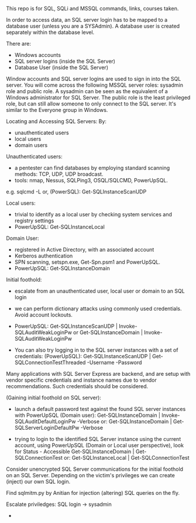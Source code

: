 This repo is for SQL, SQLi and MSSQL commands, links, courses taken. 

In order to access data, an SQL server login has to be mapped to a database user (unless you are a SYSAdmin). A database user is created separately within the database level.

There are:
- Windows accounts
- SQL server logins (inside the SQL Server)
- Database User (inside the SQL Server)

Window accounts and SQL server logins are used to sign in into the SQL server. You will come across the following MSSQL server roles: sysadmin role and public role. A sysadmin can be seen as the equivalent of a Windows administrator for SQL Server. The public role is the least privileged role, but can still allow someone to only connect to the SQL server. It's similar to the Everyone group in Windows.

Locating and Accessing SQL Servers:
By:
- unauthenticated users
- local users
- domain users

Unauthenticated users:
- a pentester can find databases by employing standard scanning methods: TCP, UDP, UDP broadcast.
- tools: nmap, Nessus, SQLPing3, OSQL/SQLCMD, PowerUpSQL.

e.g.
sqlcmd -L
or,
(PowerSQL):
Get-SQLInstanceScanUDP

Local users:
- trivial to identify as a local user by checking system services and registry settings
- PowerUpSQL:
Get-SQLInstanceLocal


Domain User:
- registered in Active Directory, with an associated account
- Kerberos authentication
- SPN scanning, setspn.exe, Get-Spn.psm1 and PowerUpSQL.
- PowerUpSQL:
Get-SQLInstanceDomain

Initial foothold:
- escalate from an unauthenticated user, local user or domain to an SQL login
- we can perform dictionary attacks using commonly used credentials. Avoid account lockouts.
- PowerUpSQL:
Get-SQLInstanceScanUDP | Invoke-SQLAuditWeakLoginPw
or
Get-SQLInstanceDomain | Invoke-SQLAuditWeakLoginPw

- You can also try logging in to the SQL server instances with a set of credentials:
(PowerUpSQL):
Get-SQLInstanceScanUDP | Get-SQLConnectionTestThreaded -Username <username> -Password <password>

Many applications with SQL Server Express are backend, and are setup with vendor specific credentials and instance names due to vendor recommendations. Such credentials should be considered.

(Gaining initial foothold on SQL server):
- launch a default password test against the found SQL server instances with PowerUpSQL (Domain user):
Get-SQLInstanceDomain | Invoke-SQLAuditDefaultLoginPw -Verbose
or:
Get-SQLInstanceDomain | Get-SQLServerLoginDefaultPw -Verbose

- trying to login to the identified SQL Server instance using the current account, using PowerUpSQL (Domain or Local user perspective), look for Status - Accessible
Get-SQLInstanceDomain | Get-SQLConnectionTest
or:
Get-SQLInstanceLocal | Get-SQLConnectionTest

Consider unencrypted SQL Server communications for the initial foothold on an SQL Server.
Depending on the victim's privileges we can create (inject) our own SQL login.

Find sqlmitm.py by Anitian for injection (altering) SQL queries on the fly.

Escalate priviledges:
SQL login -> sysadmin







- 


  

